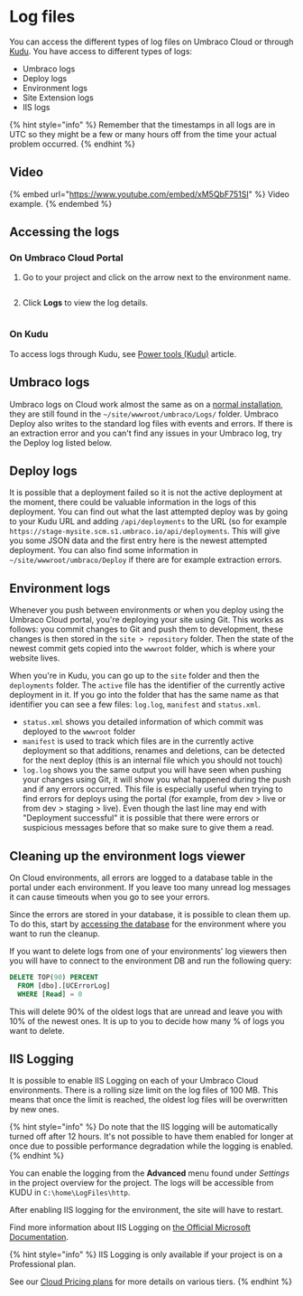 # Log files

You can access the different types of log files on Umbraco Cloud or through [Kudu](../power-tools/). You have access to different types of logs:

* Umbraco logs
* Deploy logs
* Environment logs
* Site Extension logs
* IIS logs

{% hint style="info" %}
Remember that the timestamps in all logs are in UTC so they might be a few or many hours off from the time your actual problem occurred.
{% endhint %}

## Video

{% embed url="https://www.youtube.com/embed/xM5QbF751SI" %}
Video example.
{% endembed %}

## Accessing the logs

### On Umbraco Cloud Portal

1.  Go to your project and click on the arrow next to the environment name.

    <figure><img src="../.gitbook/assets/image (49).png" alt=""><figcaption></figcaption></figure>
2. Click **Logs** to view the log details.

<figure><img src="../troubleshooting/images/logs-table.png" alt=""><figcaption></figcaption></figure>

### On Kudu

To access logs through Kudu, see [Power tools (Kudu)](../power-tools/) article.

## Umbraco logs

Umbraco logs on Cloud work almost the same as on a [normal installation](https://docs.umbraco.com/umbraco-cms/fundamentals/code/debugging/logging), they are still found in the `~/site/wwwroot/umbraco/Logs/` folder. Umbraco Deploy also writes to the standard log files with events and errors. If there is an extraction error and you can't find any issues in your Umbraco log, try the Deploy log listed below.

## Deploy logs

It is possible that a deployment failed so it is not the active deployment at the moment, there could be valuable information in the logs of this deployment. You can find out what the last attempted deploy was by going to your Kudu URL and adding `/api/deployments` to the URL (so for example `https://stage-mysite.scm.s1.umbraco.io/api/deployments`. This will give you some JSON data and the first entry here is the newest attempted deployment. You can also find some information in `~/site/wwwroot/umbraco/Deploy` if there are for example extraction errors.

## Environment logs

Whenever you push between environments or when you deploy using the Umbraco Cloud portal, you're deploying your site using Git. This works as follows: you commit changes to Git and push them to development, these changes is then stored in the `site > repository` folder. Then the state of the newest commit gets copied into the `wwwroot` folder, which is where your website lives.

When you're in Kudu, you can go up to the `site` folder and then the `deployments` folder. The `active` file has the identifier of the currently active deployment in it. If you go into the folder that has the same name as that identifier you can see a few files: `log.log`, `manifest` and `status.xml`.

* `status.xml` shows you detailed information of which commit was deployed to the `wwwroot` folder
* `manifest` is used to track which files are in the currently active deployment so that additions, renames and deletions, can be detected for the next deploy (this is an internal file which you should not touch)
* `log.log` shows you the same output you will have seen when pushing your changes using Git, it will show you what happened during the push and if any errors occurred. This file is especially useful when trying to find errors for deploys using the portal (for example, from dev > live or from dev > staging > live). Even though the last line may end with "Deployment successful" it is possible that there were errors or suspicious messages before that so make sure to give them a read.

## Cleaning up the environment logs viewer

On Cloud environments, all errors are logged to a database table in the portal under each environment. If you leave too many unread log messages it can cause timeouts when you go to see your errors.

Since the errors are stored in your database, it is possible to clean them up. To do this, start by [accessing the database](../cloud-database.md) for the environment where you want to run the cleanup.

If you want to delete logs from one of your environments' log viewers then you will have to connect to the environment DB and run the following query:

```sql
DELETE TOP(90) PERCENT
  FROM [dbo].[UCErrorLog]
  WHERE [Read] = 0
```

This will delete 90% of the oldest logs that are unread and leave you with 10% of the newest ones. It is up to you to decide how many % of logs you want to delete.

## IIS Logging

It is possible to enable IIS Logging on each of your Umbraco Cloud environments. There is a rolling size limit on the log files of 100 MB. This means that once the limit is reached, the oldest log files will be overwritten by new ones.

{% hint style="info" %}
Do note that the IIS logging will be automatically turned off after 12 hours. It's not possible to have them enabled for longer at once due to possible performance degradation while the logging is enabled.
{% endhint %}

You can enable the logging from the **Advanced** menu found under _Settings_ in the project overview for the project. The logs will be accessible from KUDU in `C:\home\LogFiles\http`.

After enabling IIS logging for the environment, the site will have to restart.

Find more information about IIS Logging on [the Official Microsoft Documentation](https://docs.microsoft.com/en-us/iis/configuration/system.webserver/httplogging).

{% hint style="info" %}
IIS Logging is only available if your project is on a Professional plan.

See our [Cloud Pricing plans](https://umbraco.com/umbraco-cloud-pricing/) for more details on various tiers.
{% endhint %}
